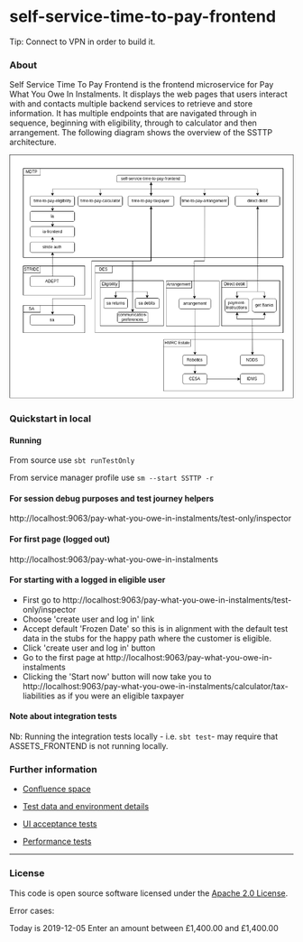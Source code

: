 # self-service-time-to-pay-frontend


Tip: Connect to VPN in order to build it.  

### About 
Self Service Time To Pay Frontend is the frontend microservice for Pay What You Owe In Instalments.
It displays the web pages that users interact with and contacts multiple backend services to retrieve and store information.
It has multiple endpoints that are navigated through in sequence, beginning with eligibility, through to calculator and then arrangement.
The following diagram shows the overview of the SSTTP architecture.

<a href="https://github.com/hmrc/self-service-time-to-pay-frontend">
    <p align="center">
      <img src="https://raw.githubusercontent.com/hmrc/self-service-time-to-pay-frontend/master/public/ServiceOverview.png" alt="ServiceOverview">
    </p>
</a>

### Quickstart in local

#### Running
From source use ```sbt runTestOnly```

From service manager profile use ```sm --start SSTTP -r```

#### For session debug purposes and test journey helpers
http://localhost:9063/pay-what-you-owe-in-instalments/test-only/inspector 

#### For first page (logged out)
http://localhost:9063/pay-what-you-owe-in-instalments

#### For starting with a logged in eligible user  

- First go to http://localhost:9063/pay-what-you-owe-in-instalments/test-only/inspector
- Choose 'create user and log in' link
- Accept default 'Frozen Date' so this is in alignment with the default test data in the stubs for the happy path where the customer is eligible.
- Click 'create user and log in' button
- Go to the first page at http://localhost:9063/pay-what-you-owe-in-instalments 
- Clicking the 'Start now' button will now take you to http://localhost:9063/pay-what-you-owe-in-instalments/calculator/tax-liabilities as if you were an eligible taxpayer

#### Note about integration tests

Nb: Running the integration tests locally - i.e. `sbt test`- may require that ASSETS_FRONTEND is not running locally.
  
### Further information

- [Confluence space](https://confluence.tools.tax.service.gov.uk/display/SSTTP)
- [Test data and environment details](https://confluence.tools.tax.service.gov.uk/display/SSTTP/Testing+-+Development+environment+test+data)

- [UI acceptance tests](https://github.com/hmrc/self-service-time-to-pay-acceptance-tests)

- [Performance tests](https://github.com/hmrc/self-service-time-to-pay-performance-tests)

---

### License

This code is open source software licensed under the [Apache 2.0 License]("http://www.apache.org/licenses/LICENSE-2.0.html").




Error cases:

Today is 2019-12-05
Enter an amount between £1,400.00 and £1,400.00
